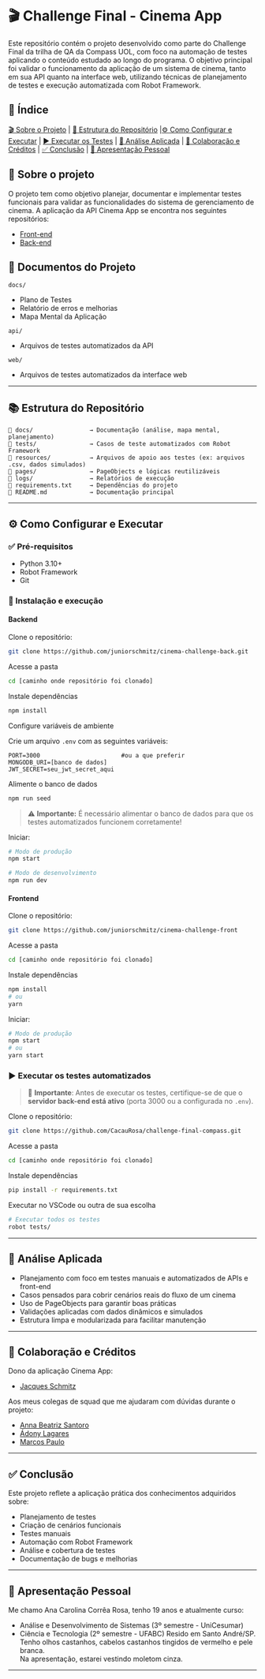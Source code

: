 # 🎬 Challenge Final - Cinema App

Este repositório contém o projeto desenvolvido como parte do Challenge Final da trilha de QA da Compass UOL, com foco na automação de testes aplicando o conteúdo estudado ao longo do programa. O objetivo principal foi validar o funcionamento da aplicação de um sistema de cinema, tanto em sua API quanto na interface web, utilizando técnicas de planejamento de testes e execução automatizada com Robot Framework.

## 📖 Índice

[🎬 Sobre o Projeto](#-sobre-o-projeto) | [📁 Estrutura do Repositório](#-estrutura-do-repositório) |[⚙️ Como Configurar e Executar](#️-como-configurar-e-executar) | [▶️ Executar os Testes](#️-executar-os-testes) | [🧠 Análise Aplicada](#-análise-aplicada) | [🤝 Colaboração e Créditos](#-colaboração-e-créditos) | [✅ Conclusão](#-conclusão) | [👤 Apresentação Pessoal](#-apresentação-pessoal)

## 📌 Sobre o projeto
O projeto tem como objetivo planejar, documentar e implementar testes funcionais para validar as funcionalidades do sistema de gerenciamento de cinema. A aplicação da API Cinema App se encontra nos seguintes repositórios:
- [Front-end](https://github.com/juniorschmitz/cinema-challenge-front)  
- [Back-end](https://github.com/juniorschmitz/cinema-challenge-back)

## 💾 Documentos do Projeto

`docs/`
- Plano de Testes
- Relatório de erros e melhorias
- Mapa Mental da Aplicação

`api/`
- Arquivos de testes automatizados da API

`web/`
- Arquivos de testes automatizados da interface web

---

## 📚 Estrutura do Repositório

```
📁 docs/                → Documentação (análise, mapa mental, planejamento)
📁 tests/               → Casos de teste automatizados com Robot Framework
📁 resources/           → Arquivos de apoio aos testes (ex: arquivos .csv, dados simulados)
📁 pages/               → PageObjects e lógicas reutilizáveis
📁 logs/                → Relatórios de execução
📄 requirements.txt     → Dependências do projeto
📄 README.md            → Documentação principal
```

---

## ⚙️ Como Configurar e Executar

### ✅ Pré-requisitos

- Python 3.10+
- Robot Framework
- Git

### 🚀 Instalação e execução

#### Backend
Clone o repositório:
```bash
git clone https://github.com/juniorschmitz/cinema-challenge-back.git
```

Acesse a pasta
```bash
cd [caminho onde repositório foi clonado]
```

Instale dependências
```bash
npm install
```

Configure variáveis de ambiente

Crie um arquivo `.env` com as seguintes variáveis:
```
PORT=3000                       #ou a que preferir
MONGODB_URI=[banco de dados]
JWT_SECRET=seu_jwt_secret_aqui
```
Alimente o banco de dados
```bash
npm run seed
```
> ⚠️ **Importante:** É necessário alimentar o banco de dados para que os testes automatizados funcionem corretamente!

Iniciar:
```bash
# Modo de produção
npm start

# Modo de desenvolvimento
npm run dev
```

#### Frontend
Clone o repositório:
```bash
git clone https://github.com/juniorschmitz/cinema-challenge-front
```

Acesse a pasta
```bash
cd [caminho onde repositório foi clonado]
```

Instale dependências
```bash
npm install
# ou
yarn
```
Iniciar:
```bash
# Modo de produção
npm start
# ou
yarn start

```
### ▶️ Executar os testes automatizados
> 🔄 **Importante**: Antes de executar os testes, certifique-se de que o **servidor back-end está ativo** (porta 3000 ou a configurada no `.env`).

Clone o repositório:
```bash
git clone https://github.com/CacauRosa/challenge-final-compass.git
```
Acesse a pasta
```bash
cd [caminho onde repositório foi clonado]
```
Instale dependências
```bash
pip install -r requirements.txt
```
Executar no VSCode ou outra de sua escolha
```bash
# Executar todos os testes
robot tests/
```
---

## 🧠 Análise Aplicada

- Planejamento com foco em testes manuais e automatizados de APIs e front-end
- Casos pensados para cobrir cenários reais do fluxo de um cinema
- Uso de PageObjects para garantir boas práticas
- Validações aplicadas com dados dinâmicos e simulados
- Estrutura limpa e modularizada para facilitar manutenção

---

## 🤝 Colaboração e Créditos

Dono da aplicação Cinema App: 
- [Jacques Schmitz](https://github.com/juniorschmitz)

Aos meus colegas de squad que me ajudaram com dúvidas durante o projeto:
- [Anna Beatriz Santoro](https://github.com/annasantoro-glitch) 
- [Ádony Lagares](https://github.com/adony-lagares)    
- [Marcos Paulo](https://github.com/Marcosdev03)


---

## ✅ Conclusão

Este projeto reflete a aplicação prática dos conhecimentos adquiridos sobre:

- Planejamento de testes
- Criação de cenários funcionais
- Testes manuais
- Automação com Robot Framework
- Análise e cobertura de testes
- Documentação de bugs e melhorias

---

## 👤 Apresentação Pessoal

Me chamo Ana Carolina Corrêa Rosa, tenho 19 anos e atualmente curso:
- Análise e Desenvolvimento de Sistemas (3º semestre - UniCesumar)
- Ciência e Tecnologia (2º semestre - UFABC)
Resido em Santo André/SP. Tenho olhos castanhos, cabelos castanhos tingidos de vermelho e pele branca.  
Na apresentação, estarei vestindo moletom cinza.

---